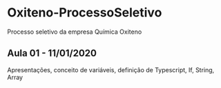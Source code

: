 # Oxiteno-ProcessoSeletivo
Processo seletivo da empresa Química Oxiteno

## Aula 01 - 11/01/2020
Apresentações, conceito de variáveis, definição de Typescript, If, String, Array

